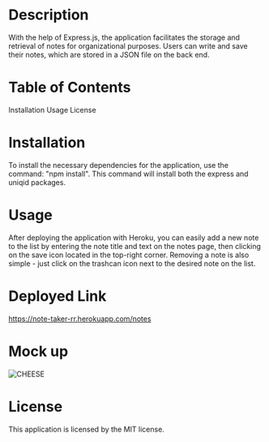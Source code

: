 # Description 
With the help of Express.js, the application facilitates the storage and retrieval of notes for organizational purposes. Users can write and save their notes, which are stored in a JSON file on the back end.

# Table of Contents 
Installation 
Usage
License 

# Installation 
To install the necessary dependencies for the application, use the command: "npm install". This command will install both the express and uniqid packages.

# Usage
After deploying the application with Heroku, you can easily add a new note to the list by entering the note title and text on the notes page, then clicking on the save icon located in the top-right corner. Removing a note is also simple - just click on the trashcan icon next to the desired note on the list.

# Deployed Link
https://note-taker-rr.herokuapp.com/notes

# Mock up
![CHEESE](../../OneDrive/Pictures/note-taker.png)

# License 
This application is licensed by the MIT license.